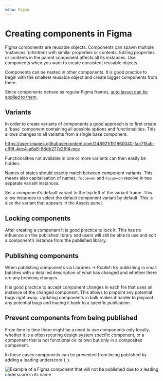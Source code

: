 ```yaml
---
menu: Figma
---
```


# Creating components in Figma

Figma components are reusable objects. Components can spawn multiple ‘instances’ (children) with similar properties or contents. Editing properties or contents in the parent component affects all its instances. Use components when you want to create consistent reusable objects.

Components can be nested in other components. It is good practice to begin with the smallest reusable object and create bigger components from there.

Since components behave as regular Figma frames, [auto layout can be applied to them](figma-autolayout.md).

## Variants

In order to create variants of components a good approach is to first create a ‘base’ component containing all possible options and functionalities. This allows changes to all variants from a single base component.

https://user-images.githubusercontent.com/248921/151860040-fac715ab-c69f-4dc4-a6a6-68db277e26f4.mov

Functionalities not available in one or more variants can then easily be hidden.

Names of states should exactly match between component variants. This means also capitalisation of names, `focus=on` and `Focus=on` resolve in two separate variant instances.

Set a component’s default variant to the top left of the variant frame. This allow instances to select the default component variant by default. This is also the variant that appears in the Assets panel.

## Locking components

After creating a component it is good practice to lock it. This has no influence on the published library and users will still be able to use and edit a component’s instance from the published library.

## Publishing components

When publishing components via Libraries → Publish try publishing in small batches with a detailed description of what has changed and whether there are any breaking changes.

It is good practice to accept component changes in each file that uses an instance of the changed component. This allows to pinpoint any potential bugs right away. Updating components in bulk makes it harder to pinpoint any potential bugs and tracing it back to a specific publication.

## Prevent components from being published

From time to time there might be a need to use components only locally, whether it is a often recuring design system specific component, or a component that is not functional on its own but only in a composited component.

In these cases components can be prevented from being published by adding a leading underscore (`_`).

![Example of a Figma component that will not be published due to a leading underscore in its name](https://user-images.githubusercontent.com/248921/145391406-353368de-c7b7-49e8-88fd-cd1a5018dd41.png)
